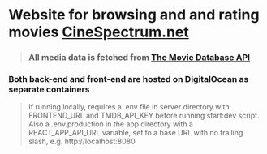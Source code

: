 # Website for browsing and and rating movies [CineSpectrum.net](https://cinespectrum.net/)


> ### All media data is fetched from [The Movie Database API](https://developer.themoviedb.org/reference/intro/getting-started)




### Both back-end and front-end are hosted on DigitalOcean as separate containers
> If running locally, requires a .env file in server directory with FRONTEND_URL and TMDB_API_KEY before running start:dev script. Also a .env.production in the app directory with a REACT_APP_API_URL variable, set to a base URL with no trailing slash, e.g. http://localhost:8080